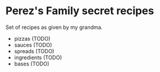 # Perez's Family secret recipes

Set of recipes as given by my grandma.

- pizzas (TODO)
- sauces (TODO)
- spreads (TODO)
- ingredients (TODO)
- bases (TODO)
